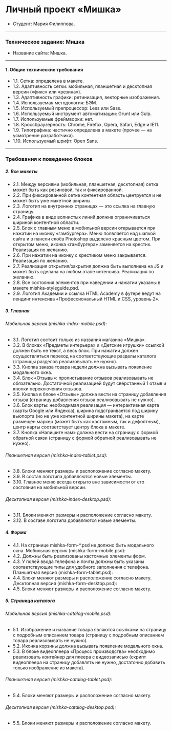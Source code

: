 # Личный проект «Мишка»

* Студент: Мария Филиппова.

---

### Техническое задание: Мишка

*	Название сайта: Мишка.

---

#### 1. Общие технические требования

* 1.1. Сетка: определена в макете.
* 1.2. Адаптивность сетки: мобильная, планшетная и десктопная версии («фикс» или «резина»).
* 1.3. Адаптивность графики: ретинизация, векторные изображения.
* 1.4. Используемая методология: БЭМ.
* 1.5. Используемый препроцессор: Less или Sass.
* 1.6. Используемый инструмент автоматизации: Grunt или Gulp.
* 1.7. Используемые фреймворки: нет.
* 1.8. Кроссбраузерность: Chrome, Firefox, Opera, Safari, Edge и IE11.
* 1.9. Типографика: частично определена в макете (прочее — на усмотрение разработчика).
* 1.10. Используемый шрифт: Open Sans.

---

### Требования к поведению блоков

##### 2. Все макеты

* 2.1. Между версиями (мобильная, планшетная, десктопная) сетка может быть как резиновой, так и фиксированной.
* 2.2. При фиксированной сетке контентная область центруется и не может быть уже макетной ширины.
* 2.3. Логотип на внутренних страницах — это ссылка на главную страницу.
* 2.4. Графика в виде волнистых линий должна ограничиваться шириной контентной области.
* 2.5. Блок с главным меню в мобильной версии открывается при нажатии на иконку «гамбургера». Меню появляется над шапкой сайта и в панели слоёв Photoshop выделено красным цветом. При открытом меню, иконка «гамбургера» заменяется на крестик. Реализация по желанию.
* 2.6. При нажатии на иконку с крестиком меню закрывается. Реализация по желанию.
* 2.7. Реализация открытия/закрытия должна быть выполнена на JS и может быть сделана на любом этапе интенсива. Реализация по желанию.
* 2.8. Все состояния элементов при наведении и нажатии указаны в макете mishka-styleguide.psd.
* 2.9. Логотип Академии и ссылка HTML Academy в футере ведут на лендинг интенсива «Профессиональный HTML и CSS, уровень 2».
  
##### 3. Главная

###### Мобильная версия (mishka-index-mobile.psd):
* 3.1. Логотип состоит только из названия магазина «Мишка».
* 3.2. В блоках «Предметы интерьера» и «Детские игрушки» ссылкой должен быть не текст, а весь блок. При нажатии должен осуществляться переход на соответствующие разделы каталога (страницы разделов реализовывать не нужно).
* 3.3. Кнопка заказа товара недели должна вызывать появление модального окна.
* 3.4. Блок «Отзывы»: пролистывание отзывов реализовывать не обязательно. Достаточной реализацией будут свёрстанный 1 отзыв и кнопки переключения отзывов.
* 3.5. Кнопка в блоке «Отзывы» должна вести на страницу добавления отзыва (страницу добавления отзыва реализовывать не нужно).
* 3.6. Блок карты: необходимая реализация — интерактивная карта (карты Google или Яндекса), ширина подстраивается под ширину вьюпорта (но не уже контентной ширины макета), на карте размещён маркер (может быть как кастомным, так и дефолтным), центр карты соответствует центру блока в макете.
* 3.7. Кнопка «Напишите нам» должна вести на страницу с формой обратной связи (страницу с формой обратной реализовывать не нужно).
###### Планшетная версия (mishka-index-tablet.psd):
* 3.8. Блоки меняют размеры и расположение согласно макету.
* 3.9. В состав логотипа добавляются новые элементы.
* 3.10. Главное меню всегда открыто вне зависимости от его состояния на мобильной версии.
###### Десктопная версия (mishka-index-desktop.psd):
* 3.11. Блоки меняют размеры и расположение согласно макету.
* 3.12. В составе логотипа добавляются новые элементы.

##### 4. Форма

* 4.1. На странице mishka-form-*.psd не должно быть модального окна.
Мобильная версия (mishka-form-mobile.psd):
* 4.2. Должны быть реализованы кастомные элементы форм.
* 4.3. У полей ввода телефона и почты должны быть указаны соответствующие типы для удобного заполнения с телефона.
Планшетная версия (mishka-form-tablet.psd):
* 4.4. Блоки меняют размеры и расположение согласно макету.
Десктопная версия (mishka-form-desktop.psd):
* 4.5. Блоки меняют размеры и расположение согласно макету.

##### 5. Страница каталога

###### Мобильная версия (mishka-catalog-mobile.psd):
* 5.1. Изображение и название товара являются ссылками на страницу с подробным описанием товара (страницу с подробным описанием товара реализовывать не нужно).
* 5.2. Иконка корзины должна вызывать появление модального окна.
* 5.3. В блоке видеоплеера «Процесс производства» необходимо реализовать контейнер для плеера с видеозаписью (скрипт видеоплеера на страницу добавлять не нужно, достаточно добавить только изображение из макета).
###### Планшетная версия (mishka-catalog-tablet.psd):
* 5.4. Блоки меняют размеры и расположение согласно макету.
###### Десктопная версия (mishka-catalog-desktop.psd):
* 5.5. Блоки меняют размеры и расположение согласно макету.
